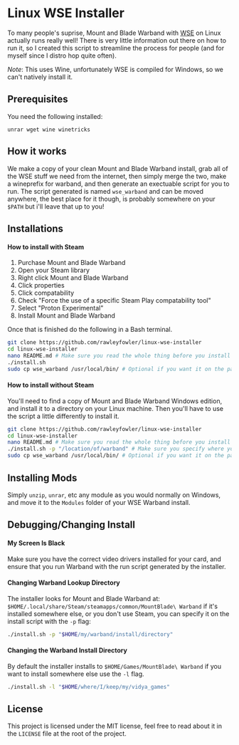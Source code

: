 # Linux WSE Installer
To many people's suprise, Mount and Blade Warband with [WSE](https://forums.taleworlds.com/index.php?threads/wb-warband-script-enhancer-v4-8-5-for-1-174.324890/) on Linux actually runs really well!
There is very little information out there on how to run it, so I created this script
to streamline the process for people (and for myself since I distro hop quite often).

*Note*: This uses Wine, unfortunately WSE is compiled for Windows, so we can't natively install it.

## Prerequisites
You need the following installed:
```
unrar wget wine winetricks 
```

## How it works
We make a copy of your clean Mount and Blade Warband install, grab all of the WSE stuff
we need from the internet, then simply merge the two, make a wineprefix for warband, and then 
generate an exectuable script for you to run.
The script generated is named `wse_warband` and can be moved anywhere, the best place for it
though, is probably somewhere on your `$PATH` but i'll leave that up to you!


## Installations
#### How to install with Steam
1. Purchase Mount and Blade Warband
2. Open your Steam library
3. Right click Mount and Blade Warband
4. Click properties
5. Click compatability
6. Check "Force the use of a specific Steam Play compatability tool"
7. Select "Proton Experimental"
8. Install Mount and Blade Warband

Once that is finished do the following in a Bash terminal.
```bash
git clone https://github.com/rawleyfowler/linux-wse-installer
cd linux-wse-installer
nano README.md # Make sure you read the whole thing before you install
./install.sh
sudo cp wse_warband /usr/local/bin/ # Optional if you want it on the path.
```

#### How to install without Steam
You'll need to find a copy of Mount and Blade Warband Windows edition, and
install it to a directory on your Linux machine. Then you'll have to use the script a little
differently to install it.
```bash
git clone https://github.com/rawleyfowler/linux-wse-installer
cd linux-wse-installer
nano README.md # Make sure you read the whole thing before you install
./install.sh -p "/location/of/warband" # Make sure you specify where you have the game!
sudo cp wse_warband /usr/local/bin/ # Optional if you want it on the path.
```

## Installing Mods
Simply `unzip`, `unrar`, etc any module as you would normally on Windows, and move it to the `Modules` folder
of your WSE Warband install.


## Debugging/Changing Install

#### My Screen Is Black
Make sure you have the correct video drivers installed for your card, and ensure that you run Warband
with the run script generated by the installer.

#### Changing Warband Lookup Directory
The installer looks for Mount and Blade Warband at: `$HOME/.local/share/Steam/steamapps/common/MountBlade\ Warband` if
it's installed somewhere else, or you don't use Steam, you can specify it on the install script with the `-p` flag:
```bash
./install.sh -p "$HOME/my/warband/install/directory"
```

#### Changing the Warband Install Directory
By default the installer installs to `$HOME/Games/MountBlade\ Warband` if you want to install
somewhere else use the `-l` flag.
```bash
./install.sh -l "$HOME/where/I/keep/my/vidya_games"
```

## License
This project is licensed under the MIT license, feel free to read about it in the `LICENSE` file at the root of the project.
